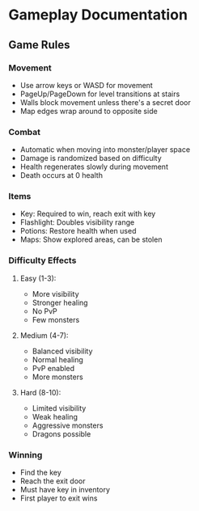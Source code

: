# Gameplay Documentation

## Game Rules

### Movement
- Use arrow keys or WASD for movement
- PageUp/PageDown for level transitions at stairs
- Walls block movement unless there's a secret door
- Map edges wrap around to opposite side

### Combat
- Automatic when moving into monster/player space
- Damage is randomized based on difficulty
- Health regenerates slowly during movement
- Death occurs at 0 health

### Items
- Key: Required to win, reach exit with key
- Flashlight: Doubles visibility range
- Potions: Restore health when used
- Maps: Show explored areas, can be stolen

### Difficulty Effects
1. Easy (1-3):
   - More visibility
   - Stronger healing
   - No PvP
   - Few monsters

2. Medium (4-7):
   - Balanced visibility
   - Normal healing
   - PvP enabled
   - More monsters

3. Hard (8-10):
   - Limited visibility
   - Weak healing
   - Aggressive monsters
   - Dragons possible

### Winning
- Find the key
- Reach the exit door
- Must have key in inventory
- First player to exit wins

